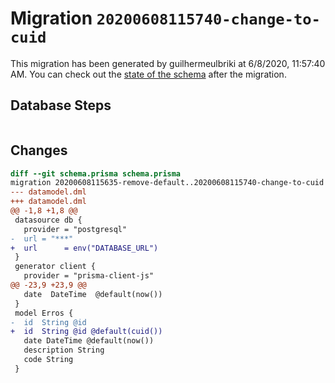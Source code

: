 # Migration `20200608115740-change-to-cuid`

This migration has been generated by guilhermeulbriki at 6/8/2020, 11:57:40 AM.
You can check out the [state of the schema](./schema.prisma) after the migration.

## Database Steps

```sql

```

## Changes

```diff
diff --git schema.prisma schema.prisma
migration 20200608115635-remove-default..20200608115740-change-to-cuid
--- datamodel.dml
+++ datamodel.dml
@@ -1,8 +1,8 @@
 datasource db {
   provider = "postgresql"
-  url = "***"
+  url      = env("DATABASE_URL")
 }
 generator client {
   provider = "prisma-client-js"
@@ -23,9 +23,9 @@
   date  DateTime  @default(now())
 }
 model Erros {
-  id  String @id
+  id  String @id @default(cuid())
   date DateTime @default(now())
   description String
   code String
 }
```


